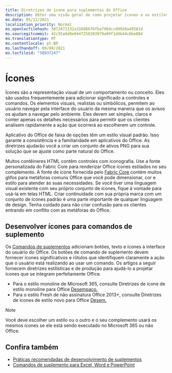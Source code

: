 ```yaml
---
title: Diretrizes de ícone para suplementos do Office
description: Obter uma visão geral de como projetar ícones e os estilos de design Fresh e Monoline para comandos de complemento.
ms.date: 05/12/2021
localization_priority: Normal
ms.openlocfilehash: 3073472332a31688676fba796dccd9920a49581d
ms.sourcegitcommit: 42c55a8d8e0447258393979a09f1ddb44c6be884
ms.translationtype: MT
ms.contentlocale: pt-BR
ms.lasthandoff: 09/08/2021
ms.locfileid: "58937247"
---
```

# <a name="icons"></a>Ícones

Ícones são a representação visual de um comportamento ou conceito. Eles são usados frequentemente para adicionar significado a controles e comandos. Os elementos visuais, realistas ou simbólicos, permitem ao usuário navegar pela interface do usuário da mesma maneira que os avisos os ajudam a navegar pelo ambiente. Eles devem ser simples, claros e conter apenas os detalhes necessários para permitir que os clientes analisem rapidamente a ação que ocorrerá ao escolherem um controle.

Aplicativo do Office de faixa de opções têm um estilo visual padrão. Isso garante a consistência e a familiaridade em aplicativos do Office. As diretrizes ajudarão você a criar um conjunto de ativos PNG para sua solução que se ajuste como parte natural do Office.

Muitos contêineres HTML contêm controles com iconografia. Use a fonte personalizada do Fabric Core para renderizar Office ícones estilados no seu complemento. A fonte de ícone fornecida pelo [Fabric Core](fabric-core.md) contém muitos glifos para metáforas comuns Office que você pode dimensionar, cor e estilo para atender às suas necessidades. Se você tiver uma linguagem visual existente com seu próprio conjunto de ícones, fique à vontade para usá-la em telas HTML. Criar continuidade com sua própria marca com um conjunto de ícones padrão é uma parte importante de qualquer linguagem de design. Tenha cuidado para não criar confusão para os clientes entrando em conflito com as metáforas do Office.

## <a name="design-icons-for-add-in-commands"></a>Desenvolver ícones para comandos de suplemento

Os [Comandos de suplementos](add-in-commands.md) adicionam botões, texto e ícones à interface do usuário do Office. Os botões de comando de suplemento devem fornecer ícones significativos e rótulos que identifiquem claramente a ação que o usuário está realizando ao usar um comando. Os artigos a seguir fornecem diretrizes estilísticas e de produção para ajudá-lo a projetar ícones que se integram perfeitamente Office.

- Para o estilo monoline de Microsoft 365, consulte Diretrizes de ícone de estilo monoline para Office [Desempaco.](add-in-icons-monoline.md)
- Para o estilo Fresh de não assinatura Office 2013+, consulte Diretrizes de ícones de estilo novo para Office [Desem.](add-in-icons-fresh.md)

> [!NOTE]
> Você deve escolher um estilo ou o outro e o seu complemento usará os mesmos ícones se ele está sendo executado no Microsoft 365 ou não Office.

## <a name="see-also"></a>Confira também

- [Práticas recomendadas de desenvolvimento de suplementos](../concepts/add-in-development-best-practices.md)
- [Comandos de suplemento para Excel, Word e PowerPoint](../design/add-in-commands.md)

